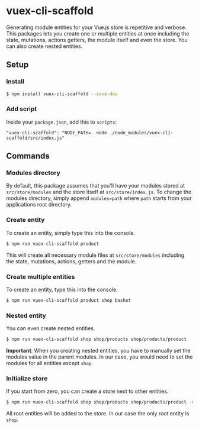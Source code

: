 # vuex-cli-scaffold

Generating module entities for your Vue.js store is repetitive and verbose. This packages lets you create one or multiple entities at once including the state, mutations, actions getters, the module itself and even the store. You can also create nested entities.

## Setup

### Install

```bash
$ npm install vuex-cli-scaffold --save-dev
```

### Add script

Inside your `package.json`, add this to `scripts`:

```
"vuex-cli-scaffold": "NODE_PATH=. node ./node_modules/vuex-cli-scaffold/src/index.js"
```

## Commands

### Modules directory

By default, this package assumes that you'll have your modules stored at `src/store/modules` and the store itself at `src/store/index.js`. To change the modules directory, simply append `modules=path` where `path` starts from your applications root directory.

### Create entity

To create an entity, simply type this into the console.

```bash
$ npm run vuex-cli-scaffold product
```

This will create all necessary module files at `src/store/modules` including the state, mutations, actions, getters and the module.

### Create multiple entities

To create an entity, type this into the console.

```bash
$ npm run vuex-cli-scaffold product shop basket
```

### Nested entity

You can even create nested entities.

```bash
$ npm run vuex-cli-scaffold shop shop/products shop/products/product
```

**Important**: When you creating nested entities, you have to manually set the modules value in the parent modules. In our case, you would need to set the modules for all entities except `shop`.

### Initialize store

If you start from zero, you can create a store next to other entities.

```bash
$ npm run vuex-cli-scaffold shop shop/products shop/products/product -new
```

All root entities will be added to the store. In our case the only root entity is `shop`.

